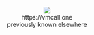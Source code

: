 <div align="center">
<img src="https://github.com/syscats/syscats/blob/main/UI.png?raw=true">
</div>
<div align="center">
https://vmcall.one<br>
previously known elsewhere
</div>
